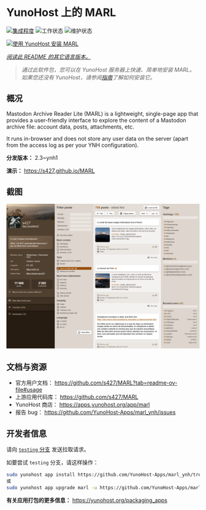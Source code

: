 <!--
注意：此 README 由 <https://github.com/YunoHost/apps/tree/master/tools/readme_generator> 自动生成
请勿手动编辑。
-->

# YunoHost 上的 MARL

[![集成程度](https://apps.yunohost.org/badge/integration/marl)](https://ci-apps.yunohost.org/ci/apps/marl/)
![工作状态](https://apps.yunohost.org/badge/state/marl)
![维护状态](https://apps.yunohost.org/badge/maintained/marl)

[![使用 YunoHost 安装 MARL](https://install-app.yunohost.org/install-with-yunohost.svg)](https://install-app.yunohost.org/?app=marl)

*[阅读此 README 的其它语言版本。](./ALL_README.md)*

> *通过此软件包，您可以在 YunoHost 服务器上快速、简单地安装 MARL。*  
> *如果您还没有 YunoHost，请参阅[指南](https://yunohost.org/install)了解如何安装它。*

## 概况

Mastodon Archive Reader Lite (MARL) is a lightweight, single-page app that provides a user-friendly interface to explore the content of a Mastodon archive file: account data, posts, attachments, etc.

It runs in-browser and does not store any user data on the server (apart from the access log as per your YNH configuration).


**分发版本：** 2.3~ynh1

**演示：** <https://s427.github.io/MARL>

## 截图

![MARL 的截图](./doc/screenshots/marl_ynh.png)

## 文档与资源

- 官方用户文档： <https://github.com/s427/MARL?tab=readme-ov-file#usage>
- 上游应用代码库： <https://github.com/s427/MARL>
- YunoHost 商店： <https://apps.yunohost.org/app/marl>
- 报告 bug： <https://github.com/YunoHost-Apps/marl_ynh/issues>

## 开发者信息

请向 [`testing` 分支](https://github.com/YunoHost-Apps/marl_ynh/tree/testing) 发送拉取请求。

如要尝试 `testing` 分支，请这样操作：

```bash
sudo yunohost app install https://github.com/YunoHost-Apps/marl_ynh/tree/testing --debug
或
sudo yunohost app upgrade marl -u https://github.com/YunoHost-Apps/marl_ynh/tree/testing --debug
```

**有关应用打包的更多信息：** <https://yunohost.org/packaging_apps>
